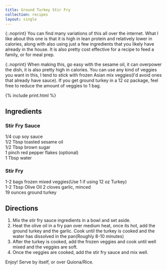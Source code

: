 ```yaml
---
title: Ground Turkey Stir Fry
collection: recipes
layout: single
---
```


{:.noprint}
You can find many variations of this all over the internet.  What I like about this one is that it is high in lean protein and relatively lower in calories, along with also using just a few ingredients that you likely have already in the house.  It is also pretty cost effective for a recipe to feed a family, or for meal prep.  

{:.noprint}
When making this, go easy with the sesame oil, it can overpower the dish, it is also pretty high in calories. You can use any kind of veggies you want in this, I tend to stick with frozen Asian mix veggies(I'd avoid ones that already have sauce).  If you get ground turkey in a 12 oz package, feel free to reduce the amount of veggies to 1 bag.

{% include print.html %}

## Ingredients
### Stir Fry Sauce
1/4 cup soy sauce  
1/2 Tbsp toasted sesame oil  
1/2 Tbsp brown sugar  
1 pinch red pepper flakes (optional)  
1 Tbsp water
### Stir Fry
1-2 bags frozen mixed veggies(Use 1 if using 12 oz Turkey)  
1-2 Tbsp Olive Oil
2 cloves garlic, minced  
19 ounces ground turkey  

## Directions  
1. Mix the stir fry sauce ingredients in a bowl and set aside.  
2. Heat the olive oil in a fry pan over medium heat, once its hot, add the ground turkey and the garlic.  Cook until the turkey is cooked and the water has dissolved in the pan(Roughly 8-10 minutes)  
3. After the turkey is cooked, add the frozen veggies and cook until well mixed and the veggies are soft.  
4. Once the veggies are cooked, add the stir fry sauce and mix well.  

Enjoy!  Serve by itself, or over Quiona/Rice.